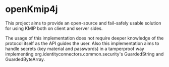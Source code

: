 # openKmip4j
This project  aims to provide an  open-source and  fail-safely  usable solution
for using KMIP both on client and server sides.

The usage  of this  implementation  does not  require deeper  knowledge  of the
protocol itself as  the API guides the user.  Also this  implementation aims to
handle secrets (key  material and passwords) in a tamperproof  way implementing
org.identityconnectors.common.security's GuardedString and GuardedByteArray.
